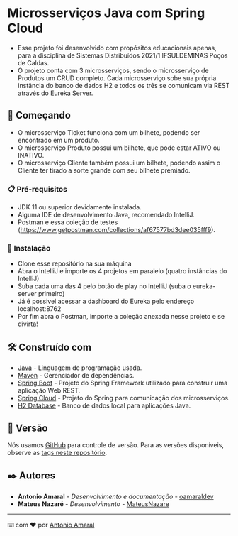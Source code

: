 # Microsserviços Java com Spring Cloud

- Esse projeto foi desenvolvido com propósitos educacionais apenas, para a disciplina de Sistemas Distribuídos 2021/1 IFSULDEMINAS Poços de Caldas.
- O projeto conta com 3 microsserviços, sendo o microsserviço de Produtos um CRUD completo. Cada microsserviço sobe sua própria instância do banco de dados H2 e todos os três se comunicam via REST através do Eureka Server.

## 🚀 Começando

- O microsserviço Ticket funciona com um bilhete, podendo ser encontrado em um produto.
- O microsserviço Produto possui um bilhete, que pode estar ATIVO ou INATIVO.
- O microsserviço Cliente também possui um bilhete, podendo assim o Cliente ter tirado a sorte grande com seu bilhete premiado.

### 📋 Pré-requisitos

- JDK 11 ou superior devidamente instalada.
- Alguma IDE de desenvolvimento Java, recomendado IntelliJ.
- Postman e essa coleção de testes (https://www.getpostman.com/collections/af67577bd3dee035fff9).

### 🔧 Instalação

- Clone esse repositório na sua máquina
- Abra o IntelliJ e importe os 4 projetos em paralelo (quatro instâncias do IntelliJ)
- Suba cada uma das 4 pelo botão de play no IntelliJ (suba o eureka-server primeiro)
- Já é possivel acessar a dashboard do Eureka pelo endereço localhost:8762
- Por fim abra o Postman, importe a coleção anexada nesse projeto e se divirta!

## 🛠️ Construído com

* [Java](http://www.dropwizard.io/1.0.2/docs/) - Linguagem de programação usada.
* [Maven](https://maven.apache.org/) - Gerenciador de dependências.
* [Spring Boot](https://spring.io/projects/spring-boot) - Projeto do Spring Framework utilizado para construir uma aplicação Web REST.
* [Spring Cloud](https://spring.io/projects/spring-cloud) - Projeto do Spring para comunicação dos microsserviços.
* [H2 Database](https://www.h2database.com/html/main.html) - Banco de dados local para aplicações Java.

## 📌 Versão

Nós usamos [GitHub](http://github.com) para controle de versão. Para as versões disponíveis, observe as [tags neste repositório](https://github.com/oamaraldev/springCloudMicroservices). 

## ✒️ Autores

* **Antonio Amaral** - *Desenvolvimento e documentação* - [oamaraldev](https://github.com/oamaraldev)
* **Mateus Nazaré** - *Desenvolvimento* - [MateusNazare](https://github.com/MateusNazare)

---
⌨️ com ❤️ por [Antonio Amaral](https://github.com/oamaraldev)
